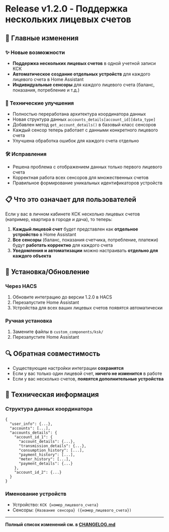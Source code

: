 # Release v1.2.0 - Поддержка нескольких лицевых счетов

## 🎉 Главные изменения

### ✨ Новые возможности
- **Поддержка нескольких лицевых счетов** в одной учетной записи КСК
- **Автоматическое создание отдельных устройств** для каждого лицевого счета в Home Assistant
- **Индивидуальные сенсоры** для каждого лицевого счета (баланс, показания, потребление и т.д.)

### 🔧 Технические улучшения
- Полностью переработана архитектура координатора данных
- Новая структура данных `accounts_details[account_id][data_type]`
- Добавлен метод `get_account_details()` в базовый класс сенсоров
- Каждый сенсор теперь работает с данными конкретного лицевого счета
- Улучшена обработка ошибок для каждого счета отдельно

### 🛠️ Исправления
- Решена проблема с отображением данных только первого лицевого счета
- Корректная работа всех сенсоров для множественных счетов
- Правильное формирование уникальных идентификаторов устройств

## 📋 Что это означает для пользователей

Если у вас в личном кабинете КСК несколько лицевых счетов (например, квартира в городе и дача), то теперь:

1. **Каждый лицевой счет** будет представлен как **отдельное устройство** в Home Assistant
2. **Все сенсоры** (баланс, показания счетчика, потребление, платежи) будут **работать корректно** для каждого счета
3. **Уведомления и автоматизации** можно настраивать **отдельно для каждого объекта**

## 🚀 Установка/Обновление

### Через HACS
1. Обновите интеграцию до версии 1.2.0 в HACS
2. Перезапустите Home Assistant
3. Устройства для всех ваших лицевых счетов появятся автоматически

### Ручная установка
1. Замените файлы в `custom_components/ksk/`
2. Перезапустите Home Assistant

## 🔍 Обратная совместимость

- Существующие настройки интеграции **сохранятся**
- Если у вас только один лицевой счет, **ничего не изменится** в работе
- Если у вас несколько счетов, **появятся дополнительные устройства**

## 📝 Техническая информация

### Структура данных координатора
```
{
  "user_info": {...},
  "accounts": [...],
  "accounts_details": {
    "account_id_1": {
      "account_details": {...},
      "transmission_details": {...},
      "consumption_history": [...],
      "payment_history": [...],
      "meter_history": [...],
      "payment_details": {...}
    },
    "account_id_2": {...}
  }
}
```

### Именование устройств
- Устройство: `КСК {номер_лицевого_счета}`
- Сенсоры: `{Название сенсора} ({номер_лицевого_счета})`

---

**Полный список изменений см. в [CHANGELOG.md](CHANGELOG.md)**
